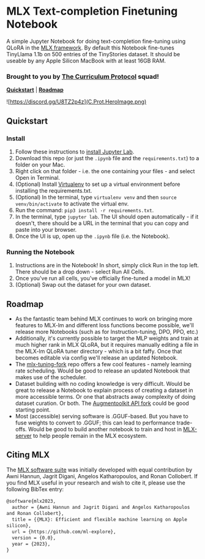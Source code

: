 # MLX Text-completion Finetuning Notebook
A simple Jupyter Notebook for doing text-completion fine-tuning using QLoRA in the [MLX framework](https://github.com/ml-explore/mlx/). By default this Notebook fine-tunes TinyLlama 1.1b on 500 entries of the TinyStories dataset. It should be useable by any Apple Silicon MacBook with at least 16GB RAM.

### Brought to you by [The Curriculum Protocol](https://discord.gg/U8TZ2p4z) squad!

[**Quickstart**](#quickstart) | [**Roadmap**](#roadmap)

![https://discord.gg/U8TZ2p4z](C.Prot.HeroImage.png)


## Quickstart

### Install
1. Follow these instructions to [install Jupyter Lab](https://jupyter.org/install).
2. Download this repo (or just the `.ipynb` file and the `requirements.txt`) to a folder on your Mac.
3. Right click on that folder - i.e. the one containing your files - and select Open in Terminal.
4. (Optional) Install [Virtualenv](https://sourabhbajaj.com/mac-setup/Python/virtualenv.html) to set up a virtual environment before installing the requirements.txt.
5. (Optional) In the terminal, type `virtualenv venv` and then `source venv/bin/activate` to activate the virtual env.
6. Run the command: `pip3 install -r requirements.txt`.
7. In the terminal, type `jupyter lab`. The UI should open automatically - if it doesn't, there should be a URL in the terminal that you can copy and paste into your browser.
8. Once the UI is up, open up the `.ipynb` file (i.e. the Notebook).

### Running the Notebook
1. Instructions are in the Notebook! In short, simply click Run in the top left. There should be a drop down - select Run All Cells.
2. Once you've run all cells, you've officially fine-tuned a model in MLX!
3. (Optional) Swap out the dataset for your own dataset.


## Roadmap
- As the fantastic team behind MLX continues to work on bringing more features to MLX-lm and different loss functions become possible, we'll release more Notebooks (such as for Instruction-tuning, DPO, PPO, etc.)
- Additionally, it's currently possible to target the MLP weights and train at much higher rank in MLX QLoRA, but it requires manually editing a file in the MLX-lm QLoRA tuner directory - which is a bit faffy. Once that becomes editable via config we'll release an updated Notebook.
- The [mlx-tuning-fork](https://github.com/chimezie/mlx-tuning-fork) repo offers a few cool features - namely learning rate scheduling. Would be good to release an updated Notebook that makes use of the scheduler.
- Dataset building with no coding knowledge is very difficult. Would be great to release a Notebook to explain process of creating a dataset in more accessible terms. Or one that abstracts away complexity of doing dataset curation. Or both. The [Augmentoolkit API fork](https://github.com/e-p-armstrong/augmentoolkit/tree/api-branch) could be good starting point.
- Most (accessible) serving software is .GGUF-based. But you have to fuse weights to convert to .GGUF; this can lead to performance trade-offs. Would be good to build another notebook to train and host in [MLX-server](https://github.com/mzbac/mlx-llm-server) to help people remain in the MLX ecosystem.


## Citing MLX

The [MLX software suite](https://github.com/ml-explore/mlx/) was initially developed with equal contribution by Awni
Hannun, Jagrit Digani, Angelos Katharopoulos, and Ronan Collobert. If you find
MLX useful in your research and wish to cite it, please use the following
BibTex entry:

```
@software{mlx2023,
  author = {Awni Hannun and Jagrit Digani and Angelos Katharopoulos and Ronan Collobert},
  title = {{MLX}: Efficient and flexible machine learning on Apple silicon},
  url = {https://github.com/ml-explore},
  version = {0.0},
  year = {2023},
}
```
